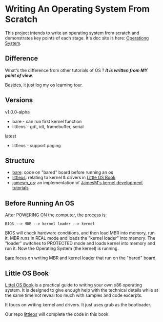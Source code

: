 Writing An Operating System From Scratch
========================================

This project intends to write an operating system from scratch
and demonstrates key points of each stage.
It's doc site is here:
[Operationg System](https://hzget.github.io/notes/os/).

Difference
----------

What's the difference from other tutorials of OS ?
***It is written from MY point of view***.

Besides, it just log my os learning tour.

Versions
--------

v1.0.0-alpha

 * bare - can run first kernel function
 * littleos - gdt, idt, framebuffer, serial

latest

 * littleos - support paging

Structure
---------

* [bare](./bare): code on "bared" board before running an os
* [littleos](./littleos): relating to kernel & drivers
in [Little OS Book][littleosbook]
* [jamesm_os](./jamesm_os): an implementation of
[JamesM's kernel development tutorials][tutorial]

Before Running An OS
--------------------

After POWERING ON the computer, the process is:

    BIOS --> MBR --> kernel loader --> kernel

BIOS will check hardware conditions, and then load MBR into memory,
run it.
MBR runs in REAL mode and loads the "kernel loader" into memory.
The "loader" switches to PROTECTED mode and loads kernel
into memory and run it. Now the Operating System (the kernel) is running.

[bare](./bare) focus on writing MBR and kernel loader that
run on the "bared" board. 

Little OS Book
--------------

[Littel OS Book][littleosbook] is a practical guide to writing
your own x86 operating system. It is designed to give enough help
with the technical details while at the same time not reveal
too much with samples and code excerpts.

It foucs on writing kernel and drivers. It just uses grub as
the bootloader.

Our repo [littleos](./littleos) will complete the code in this book.

[littleosbook]: https://littleosbook.github.io/
[tutorial]: http://www.jamesmolloy.co.uk/tutorial_html/
